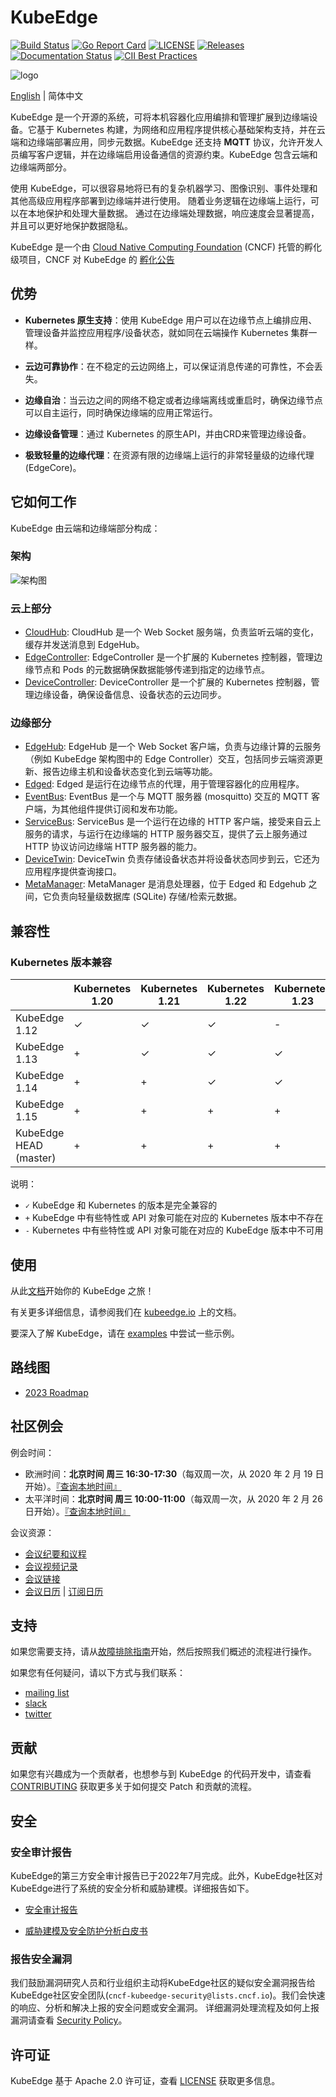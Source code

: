 # KubeEdge
[![Build Status](https://travis-ci.org/kubeedge/kubeedge.svg?branch=master)](https://travis-ci.org/kubeedge/kubeedge)
[![Go Report Card](https://goreportcard.com/badge/github.com/kubeedge/kubeedge)](https://goreportcard.com/report/github.com/kubeedge/kubeedge)
[![LICENSE](https://img.shields.io/github/license/kubeedge/kubeedge.svg?style=flat-square)](/LICENSE)
[![Releases](https://img.shields.io/github/release/kubeedge/kubeedge/all.svg?style=flat-square)](https://github.com/kubeedge/kubeedge/releases)
[![Documentation Status](https://readthedocs.org/projects/kubeedge/badge/?version=latest)](https://kubeedge.readthedocs.io/en/latest/?badge=latest)
[![CII Best Practices](https://bestpractices.coreinfrastructure.org/projects/3018/badge)](https://bestpractices.coreinfrastructure.org/projects/3018)

![logo](./docs/images/KubeEdge_logo.png)

[English](./README.md) | 简体中文

KubeEdge 是一个开源的系统，可将本机容器化应用编排和管理扩展到边缘端设备。它基于 Kubernetes 构建，为网络和应用程序提供核心基础架构支持，并在云端和边缘端部署应用，同步元数据。KubeEdge 还支持 **MQTT** 协议，允许开发人员编写客户逻辑，并在边缘端启用设备通信的资源约束。KubeEdge 包含云端和边缘端两部分。

使用 KubeEdge，可以很容易地将已有的复杂机器学习、图像识别、事件处理和其他高级应用程序部署到边缘端并进行使用。
随着业务逻辑在边缘端上运行，可以在本地保护和处理大量数据。
通过在边缘端处理数据，响应速度会显著提高，并且可以更好地保护数据隐私。

KubeEdge 是一个由 [Cloud Native Computing Foundation](https://cncf.io) (CNCF) 托管的孵化级项目，CNCF 对 KubeEdge 的 [孵化公告](https://www.cncf.io/blog/2020/09/16/toc-approves-kubeedge-as-incubating-project/)


## 优势

- **Kubernetes 原生支持**：使用 KubeEdge 用户可以在边缘节点上编排应用、管理设备并监控应用程序/设备状态，就如同在云端操作 Kubernetes 集群一样。

- **云边可靠协作**：在不稳定的云边网络上，可以保证消息传递的可靠性，不会丢失。

- **边缘自治**：当云边之间的网络不稳定或者边缘端离线或重启时，确保边缘节点可以自主运行，同时确保边缘端的应用正常运行。

- **边缘设备管理**：通过 Kubernetes 的原生API，并由CRD来管理边缘设备。

- **极致轻量的边缘代理**：在资源有限的边缘端上运行的非常轻量级的边缘代理(EdgeCore)。


## 它如何工作

KubeEdge 由云端和边缘端部分构成：

### 架构

![架构图](docs/images/kubeedge_arch.png)

### 云上部分
- [CloudHub](https://kubeedge.io/en/docs/architecture/cloud/cloudhub): CloudHub 是一个 Web Socket 服务端，负责监听云端的变化，缓存并发送消息到 EdgeHub。
- [EdgeController](https://kubeedge.io/en/docs/architecture/cloud/edge_controller): EdgeController 是一个扩展的 Kubernetes 控制器，管理边缘节点和 Pods 的元数据确保数据能够传递到指定的边缘节点。
- [DeviceController](https://kubeedge.io/en/docs/architecture/cloud/device_controller): DeviceController 是一个扩展的 Kubernetes 控制器，管理边缘设备，确保设备信息、设备状态的云边同步。


### 边缘部分
- [EdgeHub](https://kubeedge.io/en/docs/architecture/edge/edgehub): EdgeHub 是一个 Web Socket 客户端，负责与边缘计算的云服务（例如 KubeEdge 架构图中的 Edge Controller）交互，包括同步云端资源更新、报告边缘主机和设备状态变化到云端等功能。
- [Edged](https://kubeedge.io/en/docs/architecture/edge/edged): Edged 是运行在边缘节点的代理，用于管理容器化的应用程序。
- [EventBus](https://kubeedge.io/en/docs/architecture/edge/eventbus): EventBus 是一个与 MQTT 服务器 (mosquitto) 交互的 MQTT 客户端，为其他组件提供订阅和发布功能。
- [ServiceBus](https://kubeedge.io/en/docs/architecture/edge/servicebus): ServiceBus 是一个运行在边缘的 HTTP 客户端，接受来自云上服务的请求，与运行在边缘端的 HTTP 服务器交互，提供了云上服务通过 HTTP 协议访问边缘端 HTTP 服务器的能力。
- [DeviceTwin](https://kubeedge.io/en/docs/architecture/edge/devicetwin): DeviceTwin 负责存储设备状态并将设备状态同步到云，它还为应用程序提供查询接口。
- [MetaManager](https://kubeedge.io/en/docs/architecture/edge/metamanager): MetaManager 是消息处理器，位于 Edged 和 Edgehub 之间，它负责向轻量级数据库 (SQLite) 存储/检索元数据。

## 兼容性

### Kubernetes 版本兼容

|               | Kubernetes 1.20 | Kubernetes 1.21 | Kubernetes 1.22 | Kubernetes 1.23 | Kubernetes 1.24 | Kubernetes 1.25 | Kubernetes 1.26 | Kubernetes 1.27 |
| ------------- | --------------- | --------------- | --------------- | --------------- | --------------- | --------------- | --------------- | --------------- |
| KubeEdge 1.12 | ✓               | ✓               | ✓               | -               | -               | -               | -               | -               |
| KubeEdge 1.13 | +               | ✓               | ✓               | ✓               | -               | -               | -               | -               |
| KubeEdge 1.14 | +               | +               | ✓               | ✓               | ✓               | -               | -               | -               |
| KubeEdge 1.15 | +               | +               | +               | +               | ✓               | ✓               | ✓               | -               |
| KubeEdge HEAD (master) | +               | +               | +               | +               | +               | ✓               | ✓               | ✓               |

说明：
* `✓` KubeEdge 和 Kubernetes 的版本是完全兼容的
* `+` KubeEdge 中有些特性或 API 对象可能在对应的 Kubernetes 版本中不存在
* `-` Kubernetes 中有些特性或 API 对象可能在对应的 KubeEdge 版本中不可用

## 使用

从此[文档](https://kubeedge.io/en/docs)开始你的 KubeEdge 之旅！

有关更多详细信息，请参阅我们在 [kubeedge.io](https://kubeedge.io) 上的文档。

要深入了解 KubeEdge，请在 [examples](https://github.com/kubeedge/examples) 中尝试一些示例。

## 路线图

* [2023 Roadmap](https://github.com/kubeedge/community/blob/master/roadmap_zh.md)

## 社区例会

例会时间：
- 欧洲时间：**北京时间 周三 16:30-17:30**（每双周一次，从 2020 年 2 月 19 日开始）。[『查询本地时间』](https://www.thetimezoneconverter.com/?t=16%3A30&tz=GMT%2B8&)
- 太平洋时间：**北京时间 周三 10:00-11:00**（每双周一次，从 2020 年 2 月 26 日开始）。[『查询本地时间』](https://www.thetimezoneconverter.com/?t=10%3A00&tz=GMT%2B8&)

会议资源：
- [会议纪要和议程](https://docs.google.com/document/d/1Sr5QS_Z04uPfRbA7PrXr3aPwCRpx7EtsyHq7mp6CnHs/edit)
- [会议视频记录](https://www.youtube.com/playlist?list=PLQtlO1kVWGXkRGkjSrLGEPJODoPb8s5FM)
- [会议链接](https://zoom.us/j/4167237304)
- [会议日历](https://calendar.google.com/calendar/embed?src=8rjk8o516vfte21qibvlae3lj4%40group.calendar.google.com) | [订阅日历](https://calendar.google.com/calendar?cid=OHJqazhvNTE2dmZ0ZTIxcWlidmxhZTNsajRAZ3JvdXAuY2FsZW5kYXIuZ29vZ2xlLmNvbQ)

## 支持

如果您需要支持，请从[故障排除指南](https://kubeedge.io/en/docs/developer/troubleshooting)开始，然后按照我们概述的流程进行操作。

如果您有任何疑问，请以下方式与我们联系：

- [mailing list](https://groups.google.com/forum/#!forum/kubeedge)
- [slack](https://join.slack.com/t/kubeedge/shared_invite/enQtNjc0MTg2NTg2MTk0LWJmOTBmOGRkZWNhMTVkNGU1ZjkwNDY4MTY4YTAwNDAyMjRkMjdlMjIzYmMxODY1NGZjYzc4MWM5YmIxZjU1ZDI)
- [twitter](https://twitter.com/kubeedge)

## 贡献

如果您有兴趣成为一个贡献者，也想参与到 KubeEdge 的代码开发中，请查看 [CONTRIBUTING](./CONTRIBUTING.md) 获取更多关于如何提交 Patch 和贡献的流程。

## 安全

### 安全审计报告

KubeEdge的第三方安全审计报告已于2022年7月完成。此外，KubeEdge社区对KubeEdge进行了系统的安全分析和威胁建模。详细报告如下。

- [安全审计报告](https://github.com/kubeedge/community/blob/master/sig-security/sig-security-audit/KubeEdge-security-audit-2022.pdf)

- [威胁建模及安全防护分析白皮书](https://github.com/kubeedge/community/blob/master/sig-security/sig-security-audit/KubeEdge-threat-model-and-security-protection-analysis.md)

### 报告安全漏洞

我们鼓励漏洞研究人员和行业组织主动将KubeEdge社区的疑似安全漏洞报告给KubeEdge社区安全团队(`cncf-kubeedge-security@lists.cncf.io`)。我们会快速的响应、分析和解决上报的安全问题或安全漏洞。
详细漏洞处理流程及如何上报漏洞请查看 [Security Policy](https://github.com/kubeedge/community/blob/master/team-security/SECURITY.md)。

## 许可证

KubeEdge 基于 Apache 2.0 许可证，查看 [LICENSE](./LICENSE) 获取更多信息。
